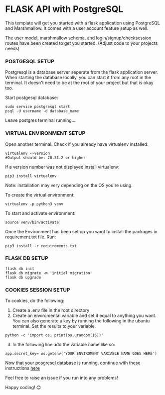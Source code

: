 # FLASK API with PostgreSQL

This template will get you started with a flask application using PostgreSQL and Marshmallow. It comes with a user account feature setup as well.

The user model, marshmallow schema, and login/signup/checksession routes have been created to get you started. (Adjust code to your projects needs)

### POSTGESQL SETUP

Postgresql is a database server seperate from the flask application server. When starting the database locally, you can start it from any root in the terminal. It doesn't need to be at the root of your project but that is okay too.

Start postgesql database:

```
sudo service postgresql start
psql -U username -d database_name
```

Leave postgres terminal running...

### VIRTUAL ENVIRONMENT SETUP

Open another terminal.
Check if you already have virtualenv installed:

```
virtualenv --version
#Output should be: 20.31.2 or higher
```

If a version number was not displayed install virtualenv:

```
pip3 install virtualenv
```

Note: installation may very depending on the OS you're using.

To create the virtual environment:

```
virtualenv -p python3 venv
```

To start and activate environment:

```
source venv/bin/activate
```

Once the Environment has been set up you want to install the packages in requirement.txt file. Run:

```
pip3 install -r requirements.txt
```

### FLASK DB SETUP

```
flask db init
flask db migrate -m 'initial migration'
flask db upgrade
```

### COOKIES SESSION SETUP

To cookies, do the following:

1. Create a .env file in the root directory
2. Create an enviromental variable and set it equal to anything you want. You can also generate a key by running the following in the ubuntu terminal. Set the results to your variable.

```
python -c 'import os; print(os.urandom(16))'
```

3. In the following line add the variable name like so:

```
app.secret_key= os.getenv('YOUR ENVIROMENT VARIABLE NAME GOES HERE')
```

Now that your posgresql database is running, continue with these instructions [here](https://ruthr.hashnode.dev/api-template-with-flask-sqlalchemy-postgresql)

Feel free to raise an issue if you run into any problems!

Happy coding! 😊
